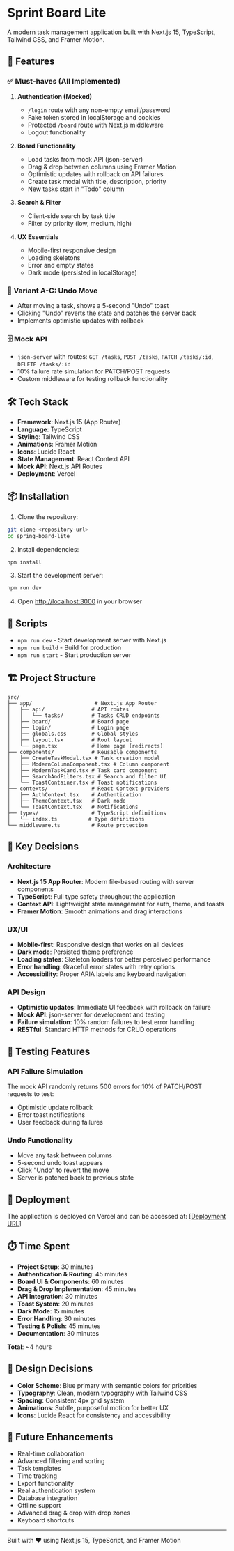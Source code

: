 # Sprint Board Lite

A modern task management application built with Next.js 15, TypeScript, Tailwind CSS, and Framer Motion.

## 🚀 Features

### ✅ Must-haves (All Implemented)
1. **Authentication (Mocked)**
   - `/login` route with any non-empty email/password
   - Fake token stored in localStorage and cookies
   - Protected `/board` route with Next.js middleware
   - Logout functionality

2. **Board Functionality**
   - Load tasks from mock API (json-server)
   - Drag & drop between columns using Framer Motion
   - Optimistic updates with rollback on API failures
   - Create task modal with title, description, priority
   - New tasks start in "Todo" column

3. **Search & Filter**
   - Client-side search by task title
   - Filter by priority (low, medium, high)

4. **UX Essentials**
   - Mobile-first responsive design
   - Loading skeletons
   - Error and empty states
   - Dark mode (persisted in localStorage)

### 🎲 Variant A-G: Undo Move
- After moving a task, shows a 5-second "Undo" toast
- Clicking "Undo" reverts the state and patches the server back
- Implements optimistic updates with rollback

### 🗄️ Mock API
- `json-server` with routes: `GET /tasks`, `POST /tasks`, `PATCH /tasks/:id`, `DELETE /tasks/:id`
- 10% failure rate simulation for PATCH/POST requests
- Custom middleware for testing rollback functionality

## 🛠️ Tech Stack

- **Framework**: Next.js 15 (App Router)
- **Language**: TypeScript
- **Styling**: Tailwind CSS
- **Animations**: Framer Motion
- **Icons**: Lucide React
- **State Management**: React Context API
- **Mock API**: Next.js API Routes
- **Deployment**: Vercel

## 📦 Installation

1. Clone the repository:
```bash
git clone <repository-url>
cd spring-board-lite
```

2. Install dependencies:
```bash
npm install
```

3. Start the development server:
```bash
npm run dev
```

4. Open [http://localhost:3000](http://localhost:3000) in your browser

## 🔧 Scripts

- `npm run dev` - Start development server with Next.js
- `npm run build` - Build for production
- `npm run start` - Start production server

## 🏗️ Project Structure

```
src/
├── app/                    # Next.js App Router
│   ├── api/               # API routes
│   │   └── tasks/         # Tasks CRUD endpoints
│   ├── board/             # Board page
│   ├── login/             # Login page
│   ├── globals.css        # Global styles
│   ├── layout.tsx         # Root layout
│   └── page.tsx           # Home page (redirects)
├── components/            # Reusable components
│   ├── CreateTaskModal.tsx # Task creation modal
│   ├── ModernColumnComponent.tsx # Column component
│   ├── ModernTaskCard.tsx # Task card component
│   ├── SearchAndFilters.tsx # Search and filter UI
│   └── ToastContainer.tsx # Toast notifications
├── contexts/              # React Context providers
│   ├── AuthContext.tsx    # Authentication
│   ├── ThemeContext.tsx   # Dark mode
│   └── ToastContext.tsx   # Notifications
├── types/                 # TypeScript definitions
│   └── index.ts          # Type definitions
└── middleware.ts          # Route protection
```

## 🎯 Key Decisions

### Architecture
- **Next.js 15 App Router**: Modern file-based routing with server components
- **TypeScript**: Full type safety throughout the application
- **Context API**: Lightweight state management for auth, theme, and toasts
- **Framer Motion**: Smooth animations and drag interactions

### UX/UI
- **Mobile-first**: Responsive design that works on all devices
- **Dark mode**: Persisted theme preference
- **Loading states**: Skeleton loaders for better perceived performance
- **Error handling**: Graceful error states with retry options
- **Accessibility**: Proper ARIA labels and keyboard navigation

### API Design
- **Optimistic updates**: Immediate UI feedback with rollback on failure
- **Mock API**: json-server for development and testing
- **Failure simulation**: 10% random failures to test error handling
- **RESTful**: Standard HTTP methods for CRUD operations

## 🧪 Testing Features

### API Failure Simulation
The mock API randomly returns 500 errors for 10% of PATCH/POST requests to test:
- Optimistic update rollback
- Error toast notifications
- User feedback during failures

### Undo Functionality
- Move any task between columns
- 5-second undo toast appears
- Click "Undo" to revert the move
- Server is patched back to previous state

## 🚀 Deployment

The application is deployed on Vercel and can be accessed at:
[[Deployment URL](https://prismatic-lily-661f9f.netlify.app/board)]



## ⏱️ Time Spent

- **Project Setup**: 30 minutes
- **Authentication & Routing**: 45 minutes
- **Board UI & Components**: 60 minutes
- **Drag & Drop Implementation**: 45 minutes
- **API Integration**: 30 minutes
- **Toast System**: 20 minutes
- **Dark Mode**: 15 minutes
- **Error Handling**: 30 minutes
- **Testing & Polish**: 45 minutes
- **Documentation**: 30 minutes

**Total**: ~4 hours

## 🎨 Design Decisions

- **Color Scheme**: Blue primary with semantic colors for priorities
- **Typography**: Clean, modern typography with Tailwind CSS
- **Spacing**: Consistent 4px grid system
- **Animations**: Subtle, purposeful motion for better UX
- **Icons**: Lucide React for consistency and accessibility

## 🔮 Future Enhancements

- Real-time collaboration
- Advanced filtering and sorting
- Task templates
- Time tracking
- Export functionality
- Real authentication system
- Database integration
- Offline support
- Advanced drag & drop with drop zones
- Keyboard shortcuts

---

Built with ❤️ using Next.js 15, TypeScript, and Framer Motion
